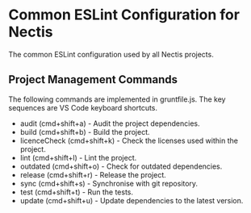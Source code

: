 # Common ESLint Configuration for Nectis

The common ESLint configuration used by all Nectis projects.

## Project Management Commands

The following commands are implemented in gruntfile.js. The key sequences are VS Code keyboard shortcuts.

- audit (cmd+shift+a) - Audit the project dependencies.
- build (cmd+shift+b) - Build the project.
- licenceCheck (cmd+shift+k) - Check the licenses used within the project.
- lint (cmd+shift+l) - Lint the project.
- outdated (cmd+shift+o) - Check for outdated dependencies.
- release (cmd+shift+r) - Release the project.
- sync (cmd+shift+s) - Synchronise with git repository.
- test (cmd+shift+t) - Run the tests.
- update (cmd+shift+u) - Update dependencies to the latest version.
